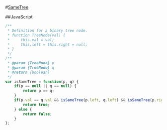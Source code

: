 #[SameTree](https://leetcode.com/problems/same-tree/)

##JavaScript

```javascript
/**
 * Definition for a binary tree node.
 * function TreeNode(val) {
 *     this.val = val;
 *     this.left = this.right = null;
 * }
 */
/**
 * @param {TreeNode} p
 * @param {TreeNode} q
 * @return {boolean}
 */
var isSameTree = function(p, q) {
    if(p == null || q == null) {
        return p == q;
    }
    if(p.val == q.val && isSameTree(p.left, q.left) && isSameTree(p.right, q.right)) {
        return true;
    } else {
        return false;
    }
};
```
